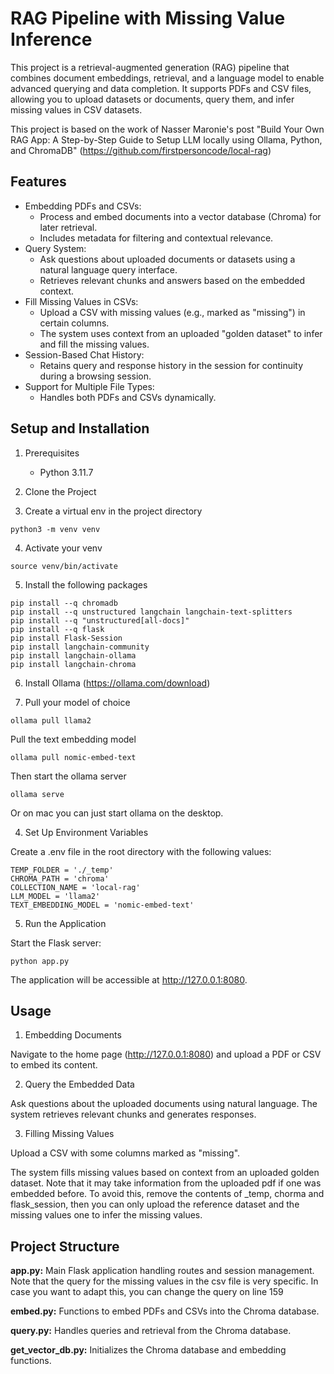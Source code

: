 # RAG Pipeline with Missing Value Inference

This project is a retrieval-augmented generation (RAG) pipeline that combines document embeddings, retrieval, and a language model to enable advanced querying and data completion. It supports PDFs and CSV files, allowing you to upload datasets or documents, query them, and infer missing values in CSV datasets.

This project is based on the work of Nasser Maronie's post "Build Your Own RAG App: A Step-by-Step Guide to Setup LLM locally using Ollama, Python, and ChromaDB" (https://github.com/firstpersoncode/local-rag)

## Features
- Embedding PDFs and CSVs:
    - Process and embed documents into a vector database (Chroma) for later retrieval.
    - Includes metadata for filtering and contextual relevance.
- Query System:
    - Ask questions about uploaded documents or datasets using a natural language query interface.
    - Retrieves relevant chunks and answers based on the embedded context.
- Fill Missing Values in CSVs:
    - Upload a CSV with missing values (e.g., marked as "missing") in certain columns.
    - The system uses context from an uploaded "golden dataset" to infer and fill the missing values.
- Session-Based Chat History:
    - Retains query and response history in the session for continuity during a browsing session.
- Support for Multiple File Types:
    - Handles both PDFs and CSVs dynamically.

## Setup and Installation
1. Prerequisites
    - Python 3.11.7
2. Clone the Project

3. Create a virtual env in the project directory
```
python3 -m venv venv
```

4. Activate your venv
```
source venv/bin/activate
````

5. Install the following packages
```
pip install --q chromadb
pip install --q unstructured langchain langchain-text-splitters
pip install --q "unstructured[all-docs]"
pip install --q flask
pip install Flask-Session
pip install langchain-community
pip install langchain-ollama
pip install langchain-chroma
```

6. Install Ollama (https://ollama.com/download)

7. Pull your model of choice
```
ollama pull llama2
```

Pull the text embedding model
```
ollama pull nomic-embed-text
```

Then start the ollama server
```
ollama serve
```
Or on mac you can just start ollama on the desktop.


4. Set Up Environment Variables

Create a .env file in the root directory with the following values:

```
TEMP_FOLDER = './_temp'
CHROMA_PATH = 'chroma'
COLLECTION_NAME = 'local-rag'
LLM_MODEL = 'llama2'
TEXT_EMBEDDING_MODEL = 'nomic-embed-text'

```

5. Run the Application

Start the Flask server:

```
python app.py
```
The application will be accessible at http://127.0.0.1:8080.

## Usage
1. Embedding Documents

Navigate to the home page (http://127.0.0.1:8080) and upload a PDF or CSV to embed its content.


2. Query the Embedded Data

Ask questions about the uploaded documents using natural language. The system retrieves relevant chunks and generates responses.


3. Filling Missing Values

Upload a CSV with some columns marked as "missing".

The system fills missing values based on context from an uploaded golden dataset. Note that it may take information from the uploaded pdf if one was embedded before. To avoid this, remove the contents of _temp, chorma and flask_session, then you can only upload the reference dataset and the missing values one to infer the missing values.

## Project Structure
**app.py:**
Main Flask application handling routes and session management. Note that the query for the missing values in the csv file is very specific. In case you want to adapt this, you can change the query on line 159

**embed.py:**
Functions to embed PDFs and CSVs into the Chroma database.

**query.py:**
Handles queries and retrieval from the Chroma database.

**get_vector_db.py:**
Initializes the Chroma database and embedding functions.



